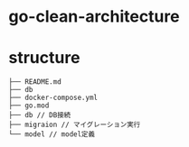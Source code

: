# go-clean-architecture

# structure

```
├── README.md
├── db
├── docker-compose.yml
├── go.mod
├── db // DB接続
├── migraion // マイグレーション実行
└── model // model定義


```
